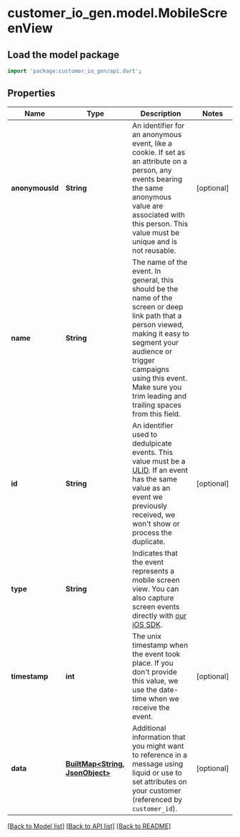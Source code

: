 # customer_io_gen.model.MobileScreenView

## Load the model package
```dart
import 'package:customer_io_gen/api.dart';
```

## Properties
Name | Type | Description | Notes
------------ | ------------- | ------------- | -------------
**anonymousId** | **String** | An identifier for an anonymous event, like a cookie. If set as an attribute on a person, any events bearing the same anonymous value are associated with this person. This value must be unique and is not reusable. | [optional] 
**name** | **String** | The name of the event. In general, this should be the name of the screen or deep link path that a person viewed, making it easy to segment your audience or trigger campaigns using this event. Make sure you trim leading and trailing spaces from this field. | 
**id** | **String** | An identifier used to dedulpicate events. This value must be a [ULID](https://github.com/ulid/spec). If an event has the same value as an event we previously received, we won't show or process the duplicate. | [optional] 
**type** | **String** | Indicates that the event represents a mobile screen view. You can also capture screen events directly with [our iOS SDK](/docs/sdk/ios/track-events/#screen-view-events). | 
**timestamp** | **int** | The unix timestamp when the event took place. If you don't provide this value, we use the date-time when we receive the event.  | [optional] 
**data** | [**BuiltMap&lt;String, JsonObject&gt;**](JsonObject.md) | Additional information that you might want to reference in a message using liquid or use to set attributes on your customer (referenced by `customer_id`). | [optional] 

[[Back to Model list]](../README.md#documentation-for-models) [[Back to API list]](../README.md#documentation-for-api-endpoints) [[Back to README]](../README.md)



